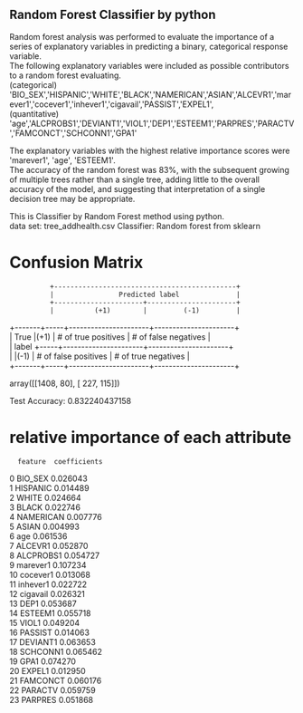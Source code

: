 ## Random Forest Classifier by python

Random forest analysis was performed to evaluate the importance of a series of explanatory variables in predicting a binary, categorical response variable.   
The following explanatory variables were included as possible contributors to a random forest evaluating.   
(categorical)    
'BIO_SEX','HISPANIC','WHITE','BLACK','NAMERICAN','ASIAN','ALCEVR1','marever1','cocever1','inhever1','cigavail','PASSIST','EXPEL1',   
(quantitative)    
'age','ALCPROBS1','DEVIANT1','VIOL1','DEP1','ESTEEM1','PARPRES','PARACTV','FAMCONCT','SCHCONN1','GPA1'   

The explanatory variables with the highest relative importance scores were 'marever1', 'age', 'ESTEEM1'.   
The accuracy of the random forest was 83%, with the subsequent growing of multiple trees rather than a single tree, adding little to the overall accuracy of the model, and suggesting that interpretation of a single decision tree may be appropriate.

This is Classifier by Random Forest method using python.  
data set: tree_addhealth.csv
Classifier: Random forest from sklearn

# Confusion Matrix
              +---------------------------------------------+
              |                Predicted label              |
              +----------------------+----------------------+
              |          (+1)        |         (-1)         |   
+-------+-----+----------------------+----------------------+   
| True  |(+1) | # of true positives  | # of false negatives |   
| label +-----+----------------------+----------------------+   
|       |(-1) | # of false positives | # of true negatives  |   
+-------+-----+----------------------+----------------------+   

array([[1408,   80],
       [ 227,  115]])
       
Test Accuracy: 0.832240437158

# relative importance of each attribute  
      feature  coefficients  
0       BIO_SEX        0.026043  
1      HISPANIC        0.014489  
2         WHITE        0.024664  
3         BLACK        0.022746  
4     NAMERICAN        0.007776  
5         ASIAN        0.004993  
6           age        0.061536   
7       ALCEVR1        0.052870    
8     ALCPROBS1        0.054727  
9      marever1        0.107234  
10     cocever1        0.013068  
11     inhever1        0.022722  
12     cigavail        0.026321  
13         DEP1        0.053687  
14      ESTEEM1        0.055718  
15        VIOL1        0.049204  
16      PASSIST        0.014063  
17     DEVIANT1        0.063653  
18     SCHCONN1        0.065462  
19         GPA1        0.074270  
20       EXPEL1        0.012950  
21     FAMCONCT        0.060176  
22      PARACTV        0.059759  
23      PARPRES        0.051868  

